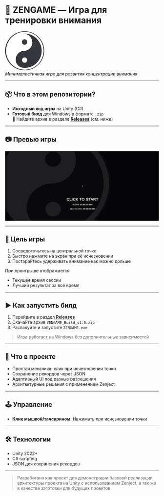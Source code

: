 # 🧘 ZENGAME — Игра для тренировки внимания

![Zen Logo](Images/zen-logo-light.png?raw=true "Логотип")  
*Минималистичная игра для развития концентрации внимания*

---

## 📦 Что в этом репозитории?
- **Исходный код игры** на Unity (C#)
- **Готовый билд** для Windows в формате `.zip`  
  🔽 Найдите архив в разделе **[Releases](https://github.com/skrininshot/ZENGAME/releases)** (см. ниже)

---

## 📷 Превью игры
![Game Preview](Images/game-preview.png?raw=true "Игровой процесс")

---

## 🎯 Цель игры
1. Сосредоточьтесь на центральной точке
2. Быстро нажмите на экран при её исчезновении
3. Постарайтесь удерживать внимание как можно дольше

При проигрыше отображается:
- Текущее время сессии
- Лучший результат за всё время

---

## ▶️ Как запустить билд
1. Перейдите в раздел **[Releases](https://github.com/skrininshot/ZENGAME/releases)**
2. Скачайте архив `ZENGAME_Build_v1.0.zip`
3. Распакуйте и запустите `ZENGAME.exe`

> Игра работает на Windows без дополнительных зависимостей

---

## 🔧 Что в проекте
- Простая механика: клик при исчезновении точки
- Сохранение рекордов через JSON
- Адаптивный UI под разные разрешения
- Архитектурные решения с применением Zenject

---

## 🕹️ Управление
- **Клик мышкой/тачскрином**: Нажимать при исчезновении точки

---

## 🛠️ Технологии
- Unity 2022+
- C# scripting
- JSON для сохранения рекордов

---

> Разработано как проект для демонстрации базовой реализации архитектуры проекта на Unity с использованием Zenject, а так же в качестве заготовки для будущих проектов